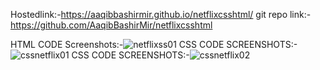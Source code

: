 Hostedlink:-https://aaqibbashirmir.github.io/netflixcsshtml/
git repo link:-https://github.com/AaqibBashirMir/netflixcsshtml

HTML CODE Screenshots:-![netflixss01](https://github.com/AaqibBashirMir/netflixcsshtml/assets/35392012/87ea21e3-a019-444c-898c-4da9a4a0eacb)
CSS CODE SCREENSHOTS:-![cssnetflix01](https://github.com/AaqibBashirMir/netflixcsshtml/assets/35392012/47a3373e-52e2-4d24-be50-a3dca927874f)
CSS CODE SCREENSHOTS:-![cssnetflix02](https://github.com/AaqibBashirMir/netflixcsshtml/assets/35392012/2f829665-a756-4214-8c60-1c7036046819)


